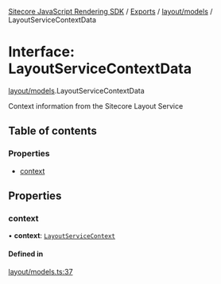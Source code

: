 [Sitecore JavaScript Rendering SDK](../README.md) / [Exports](../modules.md) / [layout/models](../modules/layout_models.md) / LayoutServiceContextData

# Interface: LayoutServiceContextData

[layout/models](../modules/layout_models.md).LayoutServiceContextData

Context information from the Sitecore Layout Service

## Table of contents

### Properties

- [context](layout_models.LayoutServiceContextData.md#context)

## Properties

### context

• **context**: [`LayoutServiceContext`](layout_models.LayoutServiceContext.md)

#### Defined in

[layout/models.ts:37](https://github.com/Sitecore/jss/blob/8c00be96/packages/sitecore-jss/src/layout/models.ts#L37)
